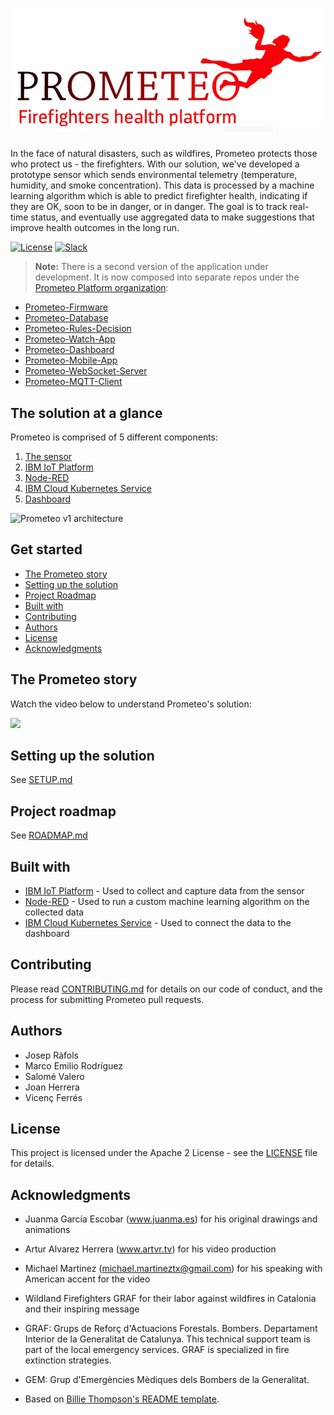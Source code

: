 # ![Prometeo](/screenshots/prometeo.png?raw=true)

In the face of natural disasters, such as wildfires, Prometeo protects those who protect us - the firefighters. With our solution, we've developed a prototype sensor which sends environmental telemetry (temperature, humidity, and smoke concentration). This data is processed by a machine learning algorithm which is able to predict firefighter health, indicating if they are OK, soon to be in danger, or in danger. The goal is to track real-time status, and eventually use aggregated data to make suggestions that improve health outcomes in the long run.

[![License](https://img.shields.io/badge/License-Apache2-blue.svg)](https://www.apache.org/licenses/LICENSE-2.0) [![Slack](https://img.shields.io/badge/Join-Slack-blue)](https://callforcode.org/slack)

> **Note:** There is a second version of the application under development. It is now composed into separate repos under the [Prometeo Platform organization](https://github.com/Prometeo-Platform):
* [Prometeo-Firmware](https://github.com/Prometeo-Platform/Prometeo-Firmware)
* [Prometeo-Database](https://github.com/Prometeo-Platform/Prometeo-Database)
* [Prometeo-Rules-Decision](https://github.com/Prometeo-Platform/Prometeo-Rules-Decision)
* [Prometeo-Watch-App](https://github.com/Prometeo-Platform/Prometeo-Watch-App)
* [Prometeo-Dashboard](https://github.com/Prometeo-Platform/Prometeo-Dashboard)
* [Prometeo-Mobile-App](https://github.com/Prometeo-Platform/Prometeo-Mobile-App)
* [Prometeo-WebSocket-Server](https://github.com/Prometeo-Platform/Prometeo-WebSocket-Server)
* [Prometeo-MQTT-Client](https://github.com/Prometeo-Platform/Prometeo-MQTT-Client)

## The solution at a glance

Prometeo is comprised of 5 different components:
1. [The sensor](SETUP.md#the-sensor)
2. [IBM IoT Platform](SETUP.md#ibm-iot-platform)
3. [Node-RED](SETUP.md#node-red)
4. [IBM Cloud Kubernetes Service](SETUP.md#ibm-cloud-kubernetes-service)
5. [Dashboard](SETUP.md#dashboard)

![Prometeo v1 architecture](https://github.com/joraco-dev/prometeo/blob/master/content/Presentation2.png)

## Get started

* [The Prometeo story](#the-prometeo-story)
* [Setting up the solution](#setting-up-the-solution)
* [Project Roadmap](#project-roadmap)
* [Built with](#built-with)
* [Contributing](#contributing)
* [Authors](#authors)
* [License](#license)
* [Acknowledgments](#acknowledgments)

## The Prometeo story
Watch the video below to understand Prometeo's solution:

[![](http://img.youtube.com/vi/vOgCOoy_Bx0/0.jpg)](http://www.youtube.com/watch?v=vOgCOoy_Bx0)

## Setting up the solution

See [SETUP.md](SETUP.md)

## Project roadmap

See [ROADMAP.md](ROADMAP.md)

## Built with

* [IBM IoT Platform](https://www.ibm.com/internet-of-things/solutions/iot-platform/watson-iot-platform) - Used to collect and capture data from the sensor
* [Node-RED](https://nodered.org/) - Used to run a custom machine learning algorithm on the collected data
* [IBM Cloud Kubernetes Service](https://www.ibm.com/cloud/container-service/) - Used to connect the data to the dashboard

## Contributing

Please read [CONTRIBUTING.md](CONTRIBUTING.md) for details on our code of conduct, and the process for submitting Prometeo pull requests.

## Authors

* Josep Ràfols
* Marco Emilio Rodríguez
* Salomé Valero
* Joan Herrera
* Vicenç Ferrés

## License

This project is licensed under the Apache 2 License - see the [LICENSE](LICENSE) file for details.

## Acknowledgments
* Juanma García Escobar (www.juanma.es) for his original drawings and animations
* Artur Alvarez Herrera (www.artvr.tv) for his video production
* Michael Martinez (michael.martineztx@gmail.com) for his speaking with American accent for the video
* Wildland Firefighters GRAF for their labor against wildfires in Catalonia and their inspiring message
* GRAF: Grups de Reforç d'Actuacions Forestals. Bombers. Departament Interior de la Generalitat de Catalunya. This technical support team is part of the local emergency services. GRAF is specialized in fire extinction strategies.

* GEM: Grup d'Emergències Mèdiques dels Bombers de la Generalitat.
* Based on [Billie Thompson's README template](https://gist.github.com/PurpleBooth/109311bb0361f32d87a2).

